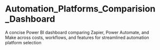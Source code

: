 # Automation_Platforms_Comparision_Dashboard
A concise Power BI dashboard comparing Zapier, Power Automate, and Make across costs, workflows, and features for streamlined automation platform selection

